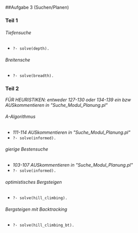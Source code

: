 ##Aufgabe 3 (Suchen/Planen)

### Teil 1

###### Tiefensuche
- `?- solve(depth).`

###### Breitensche
- `?- solve(breadth).`


### Teil 2
*FÜR HEURISTIKEN: entweder 127-130 oder 134-139 ein bzw AUSkommentieren in "Suche_Modul_Planung.pl"*

###### A-Algorithmus
- *111-114 AUSkommentieren in "Suche_Modul_Planung.pl"*
- `?- solve(informed).`

###### gierige Bestensuche
- *103-107 AUSkommentieren in "Suche_Modul_Planung.pl"*
- `?- solve(informed).`

###### optimistisches Bergsteigen
- `?- solve(hill_climbing).`

###### Bergsteigen mit Backtracking
- `?- solve(hill_climbing_bt).`

